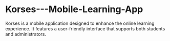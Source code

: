 # Korses---Mobile-Learning-App
Korses is a mobile application designed to enhance the online learning experience. It features a user-friendly interface that supports both students and administrators.

